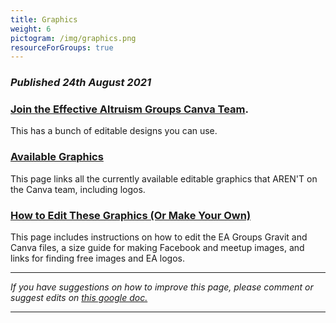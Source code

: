 ```yaml
---
title: Graphics
weight: 6
pictogram: /img/graphics.png
resourceForGroups: true
---
```

### _Published 24th August 2021_

### <a target="_blank" href="https://www.canva.com/brand/join?token=VaqFCyMwnlpS0t9-sQeUMw&referrer=team-invite">Join the Effective Altruism Groups Canva Team</a>. 
This has a bunch of editable designs you can use. 


### <a target="_blank" href="/graphics/editable-graphics/">Available Graphics</a>

This page links all the currently available editable graphics that AREN'T on the Canva team, including logos.


### <a target="_blank" href="/graphics/how-to-edit/">How to Edit These Graphics (Or Make Your Own)</a>

This page includes instructions on how to edit the EA Groups Gravit and Canva files, a size guide for making Facebook and meetup images, and links for finding free images and EA logos.




<hr>

_If you have suggestions on how to improve this page, please comment or suggest edits on_ <a target="_blank" href="https://docs.google.com/document/d/1YOQFxaMGarwX_F3KksZmNdeUkiCbzsDyyMdWR0iivUE/edit?usp=sharing">_this google doc._</a>

<hr>
